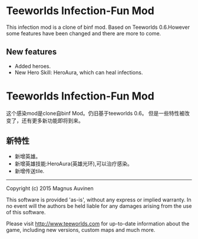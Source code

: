 # Teeworlds Infection-Fun Mod #
This infection mod is a clone of binf mod. Based on Teeworlds 0.6.However some features have been changed and there are more to come.


## New features ##
* Added heroes.
* New Hero Skill: HeroAura, which can heal infections.


# Teeworlds Infection-Fun Mod #
这个感染mod是clone自binf Mod。仍旧基于teeworlds 0.6。
但是一些特性被改变了，还有更多新功能即将到来。


## 新特性 ##
* 新增英雄。
* 新增英雄技能:HeroAura(英雄光环),可以治疗感染。
* 新增传送tile.


****
Copyright (c) 2015 Magnus Auvinen


This software is provided 'as-is', without any express or implied
warranty. In no event will the authors be held liable for any damages
arising from the use of this software.


Please visit http://www.teeworlds.com for up-to-date information about 
the game, including new versions, custom maps and much more.
